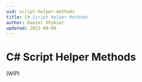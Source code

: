 ```yaml
---
uid: script-helper-methods
title: C# Script Helper Methods
author: Daniel Otykier
updated: 2021-09-08
---
```

# C# Script Helper Methods

(WIP)